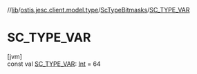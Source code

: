 //[lib](../../../index.md)/[ostis.jesc.client.model.type](../index.md)/[ScTypeBitmasks](index.md)/[SC_TYPE_VAR](-s-c_-t-y-p-e_-v-a-r.md)

# SC_TYPE_VAR

[jvm]\
const val [SC_TYPE_VAR](-s-c_-t-y-p-e_-v-a-r.md): [Int](https://kotlinlang.org/api/latest/jvm/stdlib/kotlin/-int/index.html) = 64
